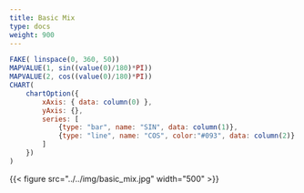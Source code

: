 ```yaml
---
title: Basic Mix
type: docs
weight: 900
---
```


```js
FAKE( linspace(0, 360, 50))
MAPVALUE(1, sin((value(0)/180)*PI))
MAPVALUE(2, cos((value(0)/180)*PI))
CHART(
    chartOption({
        xAxis: { data: column(0) },
        yAxis: {},
        series: [
            {type: "bar", name: "SIN", data: column(1)},
            {type: "line", name: "COS", color:"#093", data: column(2)}
        ]
    })
)
```

{{< figure src="../../img/basic_mix.jpg" width="500" >}}
